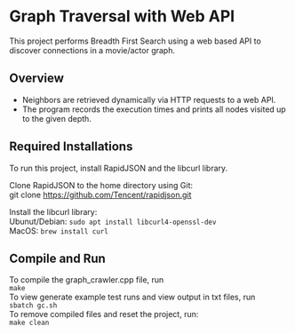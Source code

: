 # Graph Traversal with Web API
This project performs Breadth First Search using a web based API to discover connections in a movie/actor graph.
## Overview
- Neighbors are retrieved dynamically via HTTP requests to a web API.
- The program records the execution times and prints all nodes visited up to the given depth.

## Required Installations
To run this project, install RapidJSON and the libcurl library.

Clone RapidJSON to the home directory using Git:\
git clone https://github.com/Tencent/rapidjson.git

Install the libcurl library:\
Ubunut/Debian: `sudo apt install libcurl4-openssl-dev`\
MacOS: `brew install curl`

## Compile and Run
To compile the graph_crawler.cpp file, run\
`make`\
To view generate example test runs and view output in txt files, run\
`sbatch gc.sh`\
To remove compiled files and reset the project, run:\
`make clean`